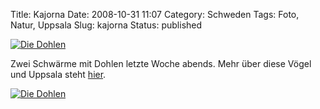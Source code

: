 Title: Kajorna
Date: 2008-10-31 11:07
Category: Schweden
Tags: Foto, Natur, Uppsala
Slug: kajorna
Status: published

[![Die
Dohlen](/pic/kajorna_s.jpg "Die Dohlen")](/pic/kajorna_l.jpg)

Zwei Schwärme mit Dohlen letzte Woche abends. Mehr über diese Vögel und
Uppsala steht
[hier](http://www.fiket.de/2006/10/08/wort-der-woche-kaja/).

<!--more Noch ein Bild &raquo;-->

[![Die
Dohlen](/pic/kajorna2_s.jpg "Die Dohlen")](/pic/kajorna2_l.jpg)

